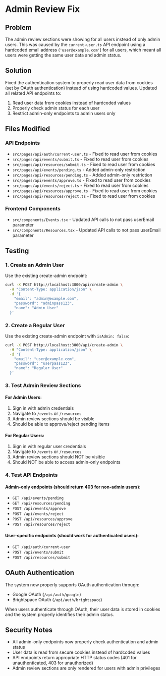 # Admin Review Fix

## Problem
The admin review sections were showing for all users instead of only admin users. This was caused by the `current-user.ts` API endpoint using a hardcoded email address (`'user@example.com'`) for all users, which meant all users were getting the same user data and admin status.

## Solution
Fixed the authentication system to properly read user data from cookies (set by OAuth authentication) instead of using hardcoded values. Updated all related API endpoints to:

1. Read user data from cookies instead of hardcoded values
2. Properly check admin status for each user
3. Restrict admin-only endpoints to admin users only

## Files Modified

### API Endpoints
- `src/pages/api/auth/current-user.ts` - Fixed to read user from cookies
- `src/pages/api/events/submit.ts` - Fixed to read user from cookies
- `src/pages/api/resources/submit.ts` - Fixed to read user from cookies
- `src/pages/api/events/pending.ts` - Added admin-only restriction
- `src/pages/api/resources/pending.ts` - Added admin-only restriction
- `src/pages/api/events/approve.ts` - Fixed to read user from cookies
- `src/pages/api/events/reject.ts` - Fixed to read user from cookies
- `src/pages/api/resources/approve.ts` - Fixed to read user from cookies
- `src/pages/api/resources/reject.ts` - Fixed to read user from cookies

### Frontend Components
- `src/components/Events.tsx` - Updated API calls to not pass userEmail parameter
- `src/components/Resources.tsx` - Updated API calls to not pass userEmail parameter

## Testing

### 1. Create an Admin User
Use the existing create-admin endpoint:

```bash
curl -X POST http://localhost:3000/api/create-admin \
  -H "Content-Type: application/json" \
  -d '{
    "email": "admin@example.com",
    "password": "adminpass123",
    "name": "Admin User"
  }'
```

### 2. Create a Regular User
Use the existing create-admin endpoint with `isAdmin: false`:

```bash
curl -X POST http://localhost:3000/api/create-admin \
  -H "Content-Type: application/json" \
  -d '{
    "email": "user@example.com",
    "password": "userpass123",
    "name": "Regular User"
  }'
```

### 3. Test Admin Review Sections

#### For Admin Users:
1. Sign in with admin credentials
2. Navigate to `/events` or `/resources`
3. Admin review sections should be visible
4. Should be able to approve/reject pending items

#### For Regular Users:
1. Sign in with regular user credentials
2. Navigate to `/events` or `/resources`
3. Admin review sections should NOT be visible
4. Should NOT be able to access admin-only endpoints

### 4. Test API Endpoints

#### Admin-only endpoints (should return 403 for non-admin users):
- `GET /api/events/pending`
- `GET /api/resources/pending`
- `POST /api/events/approve`
- `POST /api/events/reject`
- `POST /api/resources/approve`
- `POST /api/resources/reject`

#### User-specific endpoints (should work for authenticated users):
- `GET /api/auth/current-user`
- `POST /api/events/submit`
- `POST /api/resources/submit`

## OAuth Authentication
The system now properly supports OAuth authentication through:
- Google OAuth (`/api/auth/google`)
- Brightspace OAuth (`/api/auth/brightspace`)

When users authenticate through OAuth, their user data is stored in cookies and the system properly identifies their admin status.

## Security Notes
- All admin-only endpoints now properly check authentication and admin status
- User data is read from secure cookies instead of hardcoded values
- API endpoints return appropriate HTTP status codes (401 for unauthenticated, 403 for unauthorized)
- Admin review sections are only rendered for users with admin privileges
